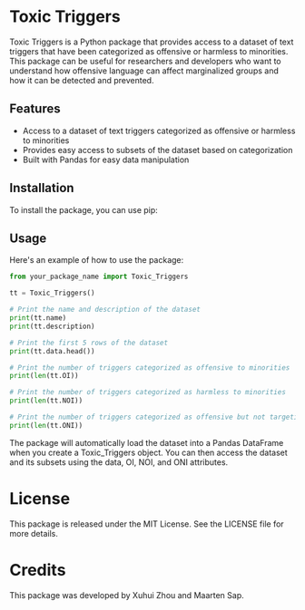 # Toxic Triggers

Toxic Triggers is a Python package that provides access to a dataset of text triggers that have been categorized as offensive or harmless to minorities. This package can be useful for researchers and developers who want to understand how offensive language can affect marginalized groups and how it can be detected and prevented.

## Features

- Access to a dataset of text triggers categorized as offensive or harmless to minorities
- Provides easy access to subsets of the dataset based on categorization
- Built with Pandas for easy data manipulation

## Installation

To install the package, you can use pip:


## Usage

Here's an example of how to use the package:

```python
from your_package_name import Toxic_Triggers

tt = Toxic_Triggers()

# Print the name and description of the dataset
print(tt.name)
print(tt.description)

# Print the first 5 rows of the dataset
print(tt.data.head())

# Print the number of triggers categorized as offensive to minorities
print(len(tt.OI))

# Print the number of triggers categorized as harmless to minorities
print(len(tt.NOI))

# Print the number of triggers categorized as offensive but not targeting minorities
print(len(tt.ONI))
```
The package will automatically load the dataset into a Pandas DataFrame when you create a Toxic_Triggers object. You can then access the dataset and its subsets using the data, OI, NOI, and ONI attributes.

# License
This package is released under the MIT License. See the LICENSE file for more details.

# Credits
This package was developed by Xuhui Zhou and Maarten Sap.